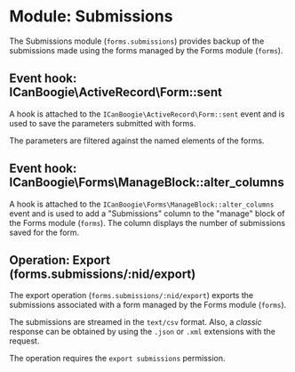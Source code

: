 Module: Submissions
===================

The Submissions module (`forms.submissions`) provides backup of the submissions made using the
forms managed by the Forms module (`forms`).


Event hook: ICanBoogie\ActiveRecord\Form::sent
----------------------------------------------

A hook is attached to the `ICanBoogie\ActiveRecord\Form::sent` event and is used to save the
parameters submitted with forms.

The parameters are filtered against the named elements of the forms.


Event hook: ICanBoogie\Forms\ManageBlock::alter_columns
-------------------------------------------------------

A hook is attached to the `ICanBoogie\Forms\ManageBlock::alter_columns` event and is used to add
a "Submissions" column to the "manage" block of the Forms module (`forms`). The column displays the
number of submissions saved for the form.


Operation: Export (forms.submissions/:nid/export)
-------------------------------------------------

The export operation (`forms.submissions/:nid/export`) exports the submissions associated with a
form managed by the Forms module (`forms`).

The submissions are streamed in the `text/csv` format. Also, a _classic_ response can be obtained
by using the `.json` or `.xml` extensions with the request.

The operation requires the `export submissions` permission.
